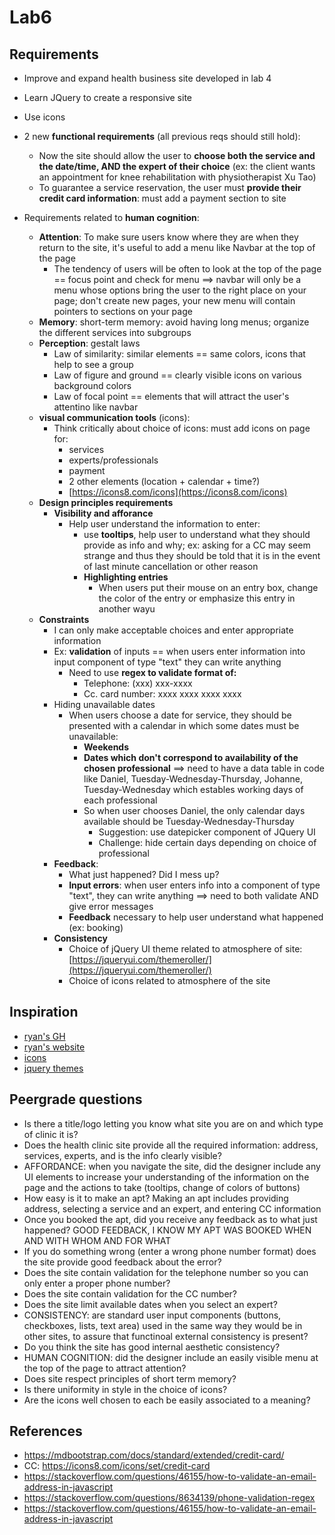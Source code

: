 # Lab6

## Requirements
* Improve and expand health business site developed in lab 4
* Learn JQuery to create a responsive site
* Use icons
* 2 new **functional requirements** (all previous reqs should still hold):
  * Now the site should allow the user to **choose both the service and the date/time, AND the expert of their choice** (ex:  the client wants an appointment for knee rehabilitation with physiotherapist Xu Tao)
  * To guarantee a service reservation, the user must **provide their credit card information**: must add a payment section to site

* Requirements related to **human cognition**:
  * **Attention**: To make sure users know where they are when they return to the site, it's useful to add a menu like Navbar at the top of the page
    * The tendency of users will be often to look at the top of the page == focus point and check for menu ==> navbar will only be a menu whose options bring the user to the right place on your page; don't create new pages, your new menu will contain pointers to sections on your page
  * **Memory**: short-term memory: avoid having long menus; organize the different services into subgroups
  * **Perception**: gestalt laws
    * Law of similarity: similar elements == same colors, icons that help to see a group
    * Law of figure and ground == clearly visible icons on various background colors
    * Law of focal point == elements that will attract the user's attentino like navbar
  * **visual communication tools** (icons):
    * Think critically about choice of icons: must add icons on page for:
      * services
      * experts/professionals
      * payment
      * 2 other elements (location + calendar + time?)
      * [https://icons8.com/icons](https://icons8.com/icons)
  * **Design principles requirements**
    * **Visibility and afforance**
      * Help user understand the information to enter:
        * use **tooltips**, help user to understand what they should provide as info and why; ex: asking for a CC may seem strange and thus they should be told that it is in the event of last minute cancellation or other reason
        * **Highlighting entries**
          * When users put their mouse on an entry box, change the color of the entry or emphasize this entry in another wayu
  * **Constraints**
    * I can only make acceptable choices and enter appropriate information
    * Ex: **validation** of inputs == when users enter information into input component of type "text" they can write anything
      * Need to use **regex to validate format of:**
        * Telephone: (xxx) xxx-xxxx
        * Cc. card number: xxxx xxxx xxxx xxxx
    * Hiding unavailable dates
      * When users choose a date for service, they should be presented with a calendar in which some dates must be unavailable:
        * **Weekends**
        * **Dates which don't correspond to availability of the chosen professional** ==> need to have a data table in code like Daniel, Tuesday-Wednesday-Thursday, Johanne, Tuesday-Wednesday which estables working days of each professional
        * So when user chooses Daniel, the only calendar days available should be Tuesday-Wednesday-Thursday
          * Suggestion: use datepicker component of JQuery UI
          * Challenge: hide certain days depending on choice of professional
    * **Feedback**:
      * What just happened? Did I mess up?
      * **Input errors**: when user enters info into a component of type "text", they can write anything ==> need to both validate AND give error messages
      * **Feedback** necessary to help user understand what happened (ex: booking)
    * **Consistency**
      * Choice of jQuery UI theme related to atmosphere of site: [https://jqueryui.com/themeroller/](https://jqueryui.com/themeroller/)
      * Choice of icons related to atmosphere of the site

## Inspiration
* [ryan's GH](https://github.com/RyanMatte/Lab5_Starter)
* [ryan's website](https://ryanmatte.ca/Lab5_Starter/)
* [icons](https://icons8.com/icons)
* [jquery themes](https://jqueryui.com/themeroller/)

## Peergrade questions
* Is there a title/logo letting you know what site you are on and which type of clinic it is?
* Does the health clinic site provide all the required information: address, services, experts, and is the info clearly visible?
* AFFORDANCE: when you navigate the site, did the designer include any UI elements to increase your understanding of the information on the page and the actions to take (tooltips, change of colors of buttons)
* How easy is it to make an apt? Making an apt includes providing address, selecting a service and an expert, and entering CC information
* Once you booked the apt, did you receive any feedback as to what just happened? GOOD FEEDBACK, I KNOW MY APT WAS BOOKED WHEN AND WITH WHOM AND FOR WHAT
* If you do something wrong (enter a wrong phone number format) does the site provide good feedback about the error?
* Does the site contain validation for the telephone number so you can only enter a proper phone number?
* Does the site contain validation for the CC number?
* Does the site limit available dates when you select an expert?
* CONSISTENCY: are standard user input components (buttons, checkboxes, lists, text area) used in the same way they would be in other sites, to assure that functinoal external consistency is present?
* Do you think the site has good internal aesthetic consistency?
* HUMAN COGNITION: did the designer include an easily visible menu at the top of the page to attract attention?
* Does site respect principles of short term memory?
* Is there uniformity in style in the choice of icons?
* Are the icons well chosen to each be easily associated to a meaning?

## References
* https://mdbootstrap.com/docs/standard/extended/credit-card/
* CC: https://icons8.com/icons/set/credit-card
* https://stackoverflow.com/questions/46155/how-to-validate-an-email-address-in-javascript
* https://stackoverflow.com/questions/8634139/phone-validation-regex
* https://stackoverflow.com/questions/46155/how-to-validate-an-email-address-in-javascript

